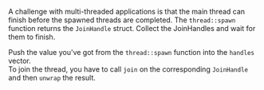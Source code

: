 

A challenge with multi-threaded applications is that the main thread can
finish before the spawned threads are completed. The `thread::spawn` function returns the `JoinHandle` struct.
Collect the JoinHandles and wait for them to finish.

<div class="hint">
Push the value you've got from the <code>thread::spawn</code> function into the
<code>handles</code> vector.
</div>

<div class="hint">
To join the thread, you have to call <code>join</code> on the corresponding 
<code>JoinHandle</code> and then <code>unwrap</code> the result.
</div>